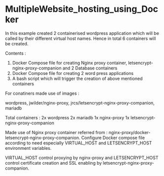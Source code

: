 # MultipleWebsite_hosting_using_Docker

In this example created 2 containerised wordpress application which will be called by their different virtual host names.
Hence in total 6 containers will be created.

Contents :

1. Docker Compose file for creating Nginx proxy container, letsencrypt-nginx-proxy-companion and 2 Database containers
2. Docker Compose file for creating 2 word press applications
3. A bash script which will trigger the creation of above mentioned containers


For conatiners made use of images :

wordpress,
jwilder/nginx-proxy,
jrcs/letsencrypt-nginx-proxy-companion,
mariadb

Total containers :
2x wordpress
2x mariadb
1x nginx-proxy
1x letsencrypt-nginx-proxy-companion

Made use of Nginx proxy container referred from : nginx-proxy/docker-letsencrypt-nginx-proxy-companion.
Configure Docker compose file according to need especially VIRTUAL_HOST and LETSENCRYPT_HOST environment variables. 

VIRTUAL_HOST control proxying by nginx-proxy and LETSENCRYPT_HOST control certificate creation and SSL enabling by letsencrypt-nginx-proxy-companion.
